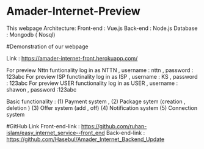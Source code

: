 # Amader-Internet-Preview
This webpage Architecture:
     Front-end : Vue.js
     Back-end  : Node.js
     Database  : Mongodb ( Nosql)
     

#Demonstration of our webpage

Link : https://amader-internet-front.herokuapp.com/

For preview Nttn funtionality log in as NTTN , username : nttn , password : 123abc
For preview ISP functinality log in as ISP , username : KS , password : 123abc
For preview USER functionality log in as USER , username : shawon , password :123abc

Basic functionality : (1) Payment system , 
                      (2) Package sytem (creation , deletion ) 
                      (3) Offer system (add , off)
                      (4) Notification system
                      (5) Connection system
                      
                      
                      
#GitHub Link
Front-end-link : https://github.com/ruhan-islam/easy_internet_service--front_end
Back-end-link  : https://github.com/Hasebul/Amader_Internet_Backend_Update
